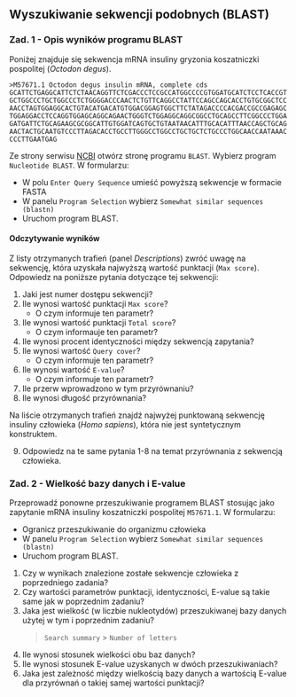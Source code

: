 ## Wyszukiwanie sekwencji podobnych (BLAST)

### Zad. 1 - Opis wyników programu BLAST
Poniżej znajduje się sekwencja mRNA insuliny gryzonia koszatniczki pospolitej (*Octodon degus*).

```
>M57671.1 Octodon degus insulin mRNA, complete cds
GCATTCTGAGGCATTCTCTAACAGGTTCTCGACCCTCCGCCATGGCCCCGTGGATGCATCTCCTCACCGT
GCTGGCCCTGCTGGCCCTCTGGGGACCCAACTCTGTTCAGGCCTATTCCAGCCAGCACCTGTGCGGCTCC
AACCTAGTGGAGGCACTGTACATGACATGTGGACGGAGTGGCTTCTATAGACCCCACGACCGCCGAGAGC
TGGAGGACCTCCAGGTGGAGCAGGCAGAACTGGGTCTGGAGGCAGGCGGCCTGCAGCCTTCGGCCCTGGA
GATGATTCTGCAGAAGCGCGGCATTGTGGATCAGTGCTGTAATAACATTTGCACATTTAACCAGCTGCAG
AACTACTGCAATGTCCCTTAGACACCTGCCTTGGGCCTGGCCTGCTGCTCTGCCCTGGCAACCAATAAAC
CCCTTGAATGAG
```

Ze strony serwisu [NCBI](https://www.ncbi.nlm.nih.gov) otwórz stronę programu `BLAST`. Wybierz program `Nucleotide BLAST`. W formularzu:

* W polu `Enter Query Sequence` umieść powyższą sekwencje w formacie FASTA
* W panelu  `Program Selection` wybierz `Somewhat similar sequences (blastn)`
* Uruchom program BLAST.

#### Odczytywanie wyników
Z listy otrzymanych trafień (panel *Descriptions*) zwróć uwagę na sekwencję, która uzyskała najwyższą wartość punktacji (`Max score`). Odpowiedz na poniższe pytania dotyczące tej sekwencji:

1. Jaki jest numer dostępu sekwencji?
2. Ile wynosi wartość punktacji `Max score`?
   * O czym informuje ten parametr?
3. Ile wynosi wartość punktacji `Total score`?
   * O czym informauje ten parametr?
4. Ile wynosi procent identyczności między sekwencją zapytania?
5. Ile wynosi wartość `Query cover`?
   * O czym informuje ten parametr?
6. Ile wynosi wartość `E-value`?
   * O czym informuje ten parametr?
7. Ile przerw wprowadzono w tym przyrównaniu?
8. Ile wynosi długość przyrównania?

Na liście otrzymanych trafień znajdź najwyżej punktowaną sekwencję insuliny człowieka (*Homo sapiens*), która nie jest syntetycznym konstruktem.

9. Odpowiedz na te same pytania 1-8 na temat przyrównania z sekwencją człowieka.

### Zad. 2 - Wielkość bazy danych i E-value
Przeprowadź ponowne przeszukiwanie programem BLAST stosując jako zapytanie mRNA insuliny koszatniczki pospolitej `M57671.1`. W formularzu:

* Ogranicz przeszukiwanie do organizmu człowieka
* W panelu  `Program Selection` wybierz `Somewhat similar sequences (blastn)`
* Uruchom program BLAST.

1. Czy w wynikach znalezione zostałe sekwencje człowieka z poprzedniego zadania?
2. Czy wartości parametrów punktacji, identyczności, E-value są takie same jak w poprzednim zadaniu?
3. Jaka jest wielkość (w liczbie nukleotydów) przeszukiwanej bazy danych użytej w tym i poprzednim zadaniu? 
   > `Search summary` > `Number of letters`
4. Ile wynosi stosunek wielkości obu baz danych?
5. Ile wynosi stosunek E-value uzyskanych w dwóch przeszukiwaniach?
6. Jaka jest zależność między wielkością bazy danych a wartością E-value dla przyrównań o takiej samej wartości punktacji?